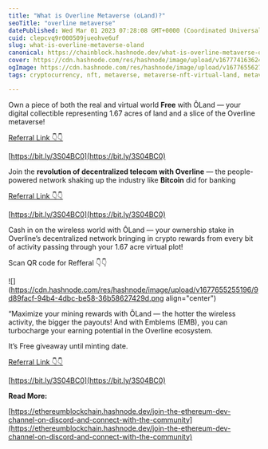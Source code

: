 ```yaml
---
title: "What is Overline Metaverse (oLand)?"
seoTitle: "overline metaverse"
datePublished: Wed Mar 01 2023 07:28:08 GMT+0000 (Coordinated Universal Time)
cuid: clepcvq9r000509jueohve6uf
slug: what-is-overline-metaverse-oland
canonical: https://chainblock.hashnode.dev/what-is-overline-metaverse-oland
cover: https://cdn.hashnode.com/res/hashnode/image/upload/v1677741636242/0979992c-8b5a-42b0-aa8b-3da98291d051.png
ogImage: https://cdn.hashnode.com/res/hashnode/image/upload/v1677655627910/b1e6f72c-4517-4a22-89ab-68eb09a25014.png
tags: cryptocurrency, nft, metaverse, metaverse-nft-virtual-land, metaverse-game-development

---
```


Own a piece of both the real and virtual world **Free** with ÔLand — your digital collectible representing 1.67 acres of land and a slice of the Overline metaverse!

[Referral Link 👇👇](https://bit.ly/3S04BC0)

[https://bit.ly/3S04BC0](https://bit.ly/3S04BC0)

Join the **revolution of decentralized telecom with Overline** — the people-powered network shaking up the industry like **Bitcoin** did for banking

[Referral Link 👇👇](https://bit.ly/3S04BC0)

[https://bit.ly/3S04BC0](https://bit.ly/3S04BC0)

Cash in on the wireless world with ÔLand — your ownership stake in Overline’s decentralized network bringing in crypto rewards from every bit of activity passing through your 1.67 acre virtual plot!

Scan QR code for Refferal 👇👇

![](https://cdn.hashnode.com/res/hashnode/image/upload/v1677655255196/9d89facf-94b4-4dbc-be58-36b58627429d.png align="center")

“Maximize your mining rewards with ÔLand — the hotter the wireless activity, the bigger the payouts! And with Emblems (EMB), you can turbocharge your earning potential in the Overline ecosystem.

It’s Free giveaway until minting date.

[Referral Link 👇👇](https://bit.ly/3S04BC0)

[https://bit.ly/3S04BC0](https://bit.ly/3S04BC0)

**Read More:**

[https://ethereumblockchain.hashnode.dev/join-the-ethereum-dev-channel-on-discord-and-connect-with-the-community](https://ethereumblockchain.hashnode.dev/join-the-ethereum-dev-channel-on-discord-and-connect-with-the-community)
